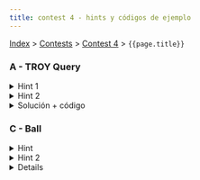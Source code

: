 ```yaml
---
title: contest 4 - hints y códigos de ejemplo
---
```


[Index](../index) > [Contests](../contests) > [Contest 4](../contests#contest-4) > ```{{page.title}}```

### A - TROY Query
<details> 
  <summary>Hint 1</summary>
  Dada una celda (x,y), si yo quiero <strong>mantener</strong> el signo de la celda necesito:
  <ol>
    <li>multiplicar la fila <strong>x</strong> y la columna <strong>y</strong> por -1 ambas una cantidad <strong>PAR</strong> de veces, o bien</li>
    <li>multiplicar la fila <strong>x</strong> y la columna <strong>y</strong> por -1 ambas una cantidad <strong>IMPAR</strong> de veces</li>
  </ol>
  De igual manera, si yo quiero <strong>invertir</strong> el signo de la celda necesito:
  <ol>
    <li>multiplicar por -1 la fila <strong>x</strong> una cantidad <strong>PAR</strong> y la columna <strong>y</strong> una cantidad <strong>IMPAR</strong>, o bien</li>
    <li>multiplicar por -1 la fila <strong>x</strong> una cantidad <strong>IMPAR</strong> y la columna <strong>y</strong> una cantidad <strong>PAR</strong></li>
  </ol>
</details>
<details> 
  <summary>Hint 2</summary>
  Por cada fila y por cada columna hay 2 posibilidades, mulplicarla por -1 ya sea una cantidad <strong>PAR</strong> o bien una cantidad <strong>IMPAR</strong> de veces. Cada vez que nos dan información sobre una celda (x,y), esto tiene como efecto que ciertas posibilidades quedan <strong>amarradas</strong> ("si A ocurre entonces B ocurre"). Lo que jamás debería pasar es que las dos posibilidades para una misma fila o columna queden amarradas (una columna no puede ser par e impar simultáneamente, por ejemplo).
</details>
<details> 
  <summary>Solución + código</summary>
  Simplemente usamos un UnionFind para fusionar las posibilidades de las filas y columnas a medida que nos van dando información sobre las celdas. Conceptualmente, si dos posibilidades pertenecen al mismo conjunto significa que ambas posibilidades están amarradas (si una posibilidad ocurre entonces todas las demás posibilidades en el mismo conjunto deben ocurrir también). Si en algún punto se da que una misma fila o columna debe ser par e impar simultáneamente, esto genera una contradicción lógica y por tanto de ahí en adelante ya no se puede. Para lidiar con los valores gigantes simplemente los mapeamos a un rango compacto usando por ejemplo un unordered_map. <a href="https://github.com/PabloMessina/Competitive-Programming-Material/blob/master/Solved%20problems/Codeforces/gym_100570D_TROYQuery.cpp">Código de ejemplo</a>
</details>

### C - Ball

<details> 
  <summary>Hint</summary>
  Puede ser útil pensar en cada persona como un punto en el plano (beauty, intellect) que ademas tiene un valor asociado (su richness).
</details>
<details> 
  <summary>Hint 2</summary>
  Otra forma de ver si una persona P se suicida es: Sea r_max la riqueza maxima de las personas con beauty e intellect mayores a P. ¿Es r_max mayor a la riqueza de P?

  ¿Como hacer esa consulta por rango de forma eficiente?
</details>
<details> 
<details> 
  <summary>Hint 3</summary>
  Puede ser util hacer sweep line, similar al problema "Fundraising" del contest pasado.
</details>
<details>
  <summary>Solución + código</summary>
  <p>
  Ordenar los puntos segun su beauty de derecha a izquierda (e intellect de abajo para arriba si tienen igual beauty). Ademas comprimir el espacio en la dimension intellect.
  </p>
  <p>
  Luego, hacer sweep line sobre los puntos ordenados. Mantener un SegmentTree o FenwickTree que va a guardar el richness de los puntos que ya hemos procesado, y un contador global para contar cuantas personas se suicidan. 
  </p>
  <p>
  Cada vez que procesamos un punto, preguntamos por el maximo en richness de los puntos que tienen un intellect mayor. Si es mayor al intellect del punto que estamos procesando, aumentar el contador global en 1. Luego actualizar el Fenwick Tree o Segment Tree con el punto actual.
  </p>
  <a href="https://github.com/ProgramacionCompetitivaPUC/IIC2553-2019-2/blob/master/code_samples/contest4/C_Ball.cpp">Código de ejemplo</a>
</details>

### D - K-query

<details> 
  <summary>Hint</summary>
  Puede ser util leer todas las queries, ordenarlas de alguna forma, resolverlas en ese orden, y luego responderlas todas al final.
</details>
<details> 
  <summary>Hint 2</summary>
  Tambien es util comenzar con un arreglo "vacio" e ir rellenandolo de alguna forma a medida que respondemos queries.
</details>
<details> 
  <summary>Solución + código</summary>
  <p>
  Sea A un arreglo de 1s y 0s de largo n, inicialmente lleno de 0s. Sea B un arreglo de tuplas de la forma (a_i,i), ordenados decrecientemente segun el primer elemento (a_i). Sea C un arreglo de queries de la forma (i,j,k), ordenadas decrecientemente segun el tercer elemento (k).
  </p>
  <p>
  Para responder una query de la forma (i,j,k), lo que podemos hacer es iterar sobre B mientras a_i sea mayor a k. Por cada elemento (a_i,i) de B, sumarle 1 a A[i]. Luego podemos consultar la suma por rango de A[i:j] para obtener la respuesta.
  </p>
  <p>
  Una vez que respondemos una query (i,j,k), para responder la siguiente query (i',j',k') no necesitamos iterar desde el comienzo de B, sino que podemos continuar desde donde quedamos en la query anterior (porque sabemos que k' es menor a k).
  </p>
  <p>
  Para poder realizar las sumas por rango de manera eficiente hay que usar un SegmentTree o FenwickTree.
  </p>
  <a href="https://github.com/ProgramacionCompetitivaPUC/IIC2553-2019-2/blob/master/code_samples/contest4/D_K_Query.cpp">Código de ejemplo</a>
</details>

### E - D-query
<details> 
  <summary>Hint</summary>
  Piensa en una forma de ordenar las queries, de tal manera que al ir iterando sobre ellas puedas ir actualizando una estructura de datos que te permita contar cuántos números están activos (teniendo cuidado de nunca activar números duplicados simultáneamente).
</details>
<details> 
  <summary>Solución + código</summary>
  Lo que hacemos es ordenar las queries (L,R) de forma creciente en R. Además, creamos un fenwick tree de tamaño N en el cual vamos trackeando con 0s y 1s los números del arreglo actualmente activos (inicialmente partimos con puros 0s, i.e. ningún número activo). Luego vamos iterando sobre las queries (crecientes en R) y para cada query hacemos avanzar un puntero r hasta alcanzar el R actual, y en cada paso activamos el número r-ésimo (sumamos 1 en la posición r-ésima del fenwick tree, indicando que el número r-ésimo está activo), <strong>PERO</strong> si el número r-ésimo ya estaba activo en una posición anterior, lo desactivamos (sumamos -1 en su posición anterior). De esta manera si un número está duplicado, siempre mantenemos activa la posición más a la derecha en la que aparece. Con eso logramos que se cumpla la invariante de que de todos los distintos números dentro del intervalo [1,R] estén activados en sus respectivas posiciones más a la derecha (dentro de [1,R]), y todo el resto está desactivado. Luego, para saber cuántos números distintos hay consultamos al fenwick tree la suma acumulada de 1s en el intervalo [L,R]. <a href="https://github.com/PabloMessina/Competitive-Programming-Material/blob/master/Solved%20problems/SPOJ/DQUERY_D-query.cpp">Código de ejemplo</a>
</details>
<details> 
  <summary>Solución Alternativa + código</summary>
  El problema se puede hacer trivialmente también aplicando el <a href="../resources/sqrtdecomp">algoritmo de MO</a>. <a href="https://github.com/PabloMessina/Competitive-Programming-Material/blob/master/Solved%20problems/SPOJ/DQUERY_D-query_v2.cpp">Código de ejemplo</a>
</details>


<!-- <details> 
  <summary>Hint</summary>   
</details>
<details> 
  <summary>Solución + código</summary>
  <a href="">Código de ejemplo</a>
</details> -->

[Index](../index) > [Contests](../contests) > [Contest 4](../contests#contest-4) > ```{{page.title}}```
